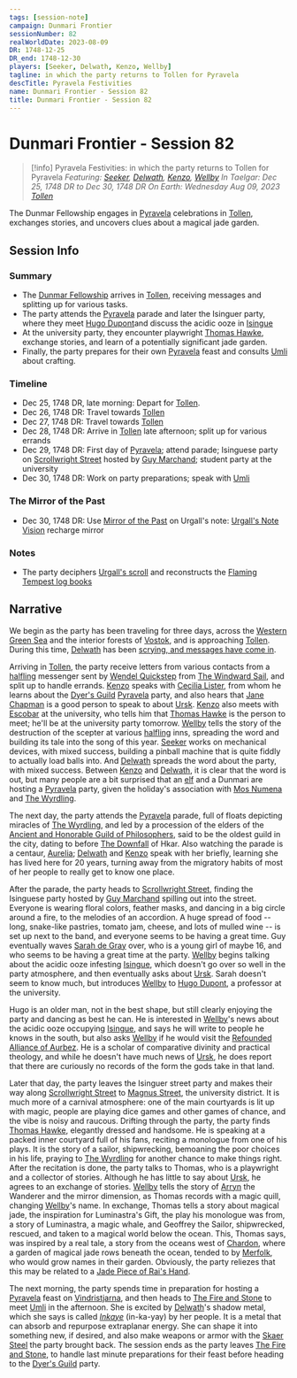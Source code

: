 ```yaml
---
tags: [session-note]
campaign: Dunmari Frontier
sessionNumber: 82
realWorldDate: 2023-08-09
DR: 1748-12-25
DR_end: 1748-12-30
players: [Seeker, Delwath, Kenzo, Wellby]
tagline: in which the party returns to Tollen for Pyravela
descTitle: Pyravela Festivities
name: Dunmari Frontier - Session 82
title: Dunmari Frontier - Session 82
---
```

# Dunmari Frontier - Session 82

>[!info] Pyravela Festivities: in which the party returns to Tollen for Pyravela
> *Featuring: [Seeker](<../../../people/pcs/dunmar-fellowship/seeker.md>), [Delwath](<../../../people/pcs/dunmar-fellowship/delwath.md>), [Kenzo](<../../../people/pcs/dunmar-fellowship/kenzo.md>), [Wellby](<../../../people/pcs/dunmar-fellowship/wellby.md>)*
> *In Taelgar: Dec 25, 1748 DR to Dec 30, 1748 DR*
> *On Earth: Wednesday Aug 09, 2023*
> *[Tollen](<../../../gazetteer/western-green-sea/tollen/tollen.md>)*

The Dunmar Fellowship engages in [Pyravela](<../../../time/holidays-and-festivals/pyravela.md>) celebrations in [Tollen](<../../../gazetteer/western-green-sea/tollen/tollen.md>), exchanges stories, and uncovers clues about a magical jade garden.

## Session Info
### Summary
- The [Dunmar Fellowship](<../../../people/pcs/dunmar-fellowship/dunmar-fellowship.md>) arrives in [Tollen](<../../../gazetteer/western-green-sea/tollen/tollen.md>), receiving messages and splitting up for various tasks.
- The party attends the [Pyravela](<../../../time/holidays-and-festivals/pyravela.md>) parade and later the Isinguer party, where they meet [Hugo Dupont](<../../../people/tollenders/hugo-dupont.md>)and discuss the acidic ooze in [Isingue](<../../../gazetteer/istaros-watershed/isingue.md>)
- At the university party, they encounter playwright [Thomas Hawke](<../../../people/tollenders/thomas-hawke.md>), exchange stories, and learn of a potentially significant jade garden.
- Finally, the party prepares for their own [Pyravela](<../../../time/holidays-and-festivals/pyravela.md>) feast and consults [Umli](<../../../people/other-nonhumans/umli.md>) about crafting.

### Timeline
- Dec 25, 1748 DR, late morning: Depart for [Tollen](<../../../gazetteer/western-green-sea/tollen/tollen.md>).
- Dec 26, 1748 DR: Travel towards [Tollen](<../../../gazetteer/western-green-sea/tollen/tollen.md>)
- Dec 27, 1748 DR: Travel towards [Tollen](<../../../gazetteer/western-green-sea/tollen/tollen.md>)
- Dec 28, 1748 DR: Arrive in [Tollen](<../../../gazetteer/western-green-sea/tollen/tollen.md>) late afternoon; split up for various errands
- Dec 29, 1748 DR: First day of [Pyravela](<../../../time/holidays-and-festivals/pyravela.md>); attend parade; Isinguese party on [Scrollwright Street](<../../../gazetteer/western-green-sea/tollen/scrollwright-street.md>) hosted by [Guy Marchand](<../../../people/tollenders/guy-marchand.md>); student party at the university
- Dec 30, 1748 DR: Work on party preparations; speak with [Umli](<../../../people/other-nonhumans/umli.md>) 

### The Mirror of the Past
- Dec 30, 1748 DR: Use [Mirror of the Past](<../treasure/notable-items/mirror-of-the-past.md>) on Urgall's note: [Urgall's Note Vision](<../mirror-visions/urgall-s-note-vision.md>) recharge mirror

### Notes
- The party deciphers [Urgall's scroll](<../treasure/notable-items/urgall-s-scroll.md>) and reconstructs the [Flaming Tempest log books](<../treasure/notable-items/flaming-tempest-log-books.md>)
## Narrative
We begin as the party has been traveling for three days, across the [Western Green Sea](<../../../gazetteer/western-green-sea/western-green-sea.md>) and the interior forests of [Vostok](<../../../gazetteer/western-green-sea/vostok/vostok.md>), and is approaching [Tollen](<../../../gazetteer/western-green-sea/tollen/tollen.md>). During this time, [Delwath](<../../../people/pcs/dunmar-fellowship/delwath.md>) has been [scrying, and messages have come in](<../scrying-and-spying/scrying-late-dec-1748.md>).

Arriving in [Tollen](<../../../gazetteer/western-green-sea/tollen/tollen.md>), the party receive letters from various contacts from a [halfling](<../../../species/children-of-the-embodied-gods/halflings/halflings.md>) messenger sent by [Wendel Quickstep](<../../../people/halflings/wendel-quickstep.md>) from [The Windward Sail](<../../../gazetteer/western-green-sea/tollen/the-windward-sail.md>), and split up to handle errands. [Kenzo](<../../../people/pcs/dunmar-fellowship/kenzo.md>) speaks with [Cecilia Lister](<../../../people/tollenders/cecilia-lister.md>), from whom he learns about the [Dyer's Guild](<../../../groups/tollen-guilds/dyer-s-guild.md>) [Pyravela](<../../../time/holidays-and-festivals/pyravela.md>) party, and also hears that [Jane Chapman](<../../../people/tollenders/jane-chapman.md>) is a good person to speak to about [Ursk](<../../../gazetteer/northern-green-sea/ursk.md>). [Kenzo](<../../../people/pcs/dunmar-fellowship/kenzo.md>) also meets with [Escobar](<../../../people/tollenders/escobar-garavito.md>) at the university, who tells him that [Thomas Hawke](<../../../people/tollenders/thomas-hawke.md>) is the person to meet; he'll be at the university party tomorrow. [Wellby](<../../../people/pcs/dunmar-fellowship/wellby.md>) tells the story of the destruction of the scepter at various [halfling](<../../../species/children-of-the-embodied-gods/halflings/halflings.md>) inns, spreading the word and building its tale into the song of this year. [Seeker](<../../../people/pcs/dunmar-fellowship/seeker.md>) works on mechanical devices, with mixed success, building a pinball machine that is quite fiddly to actually load balls into. And [Delwath](<../../../people/pcs/dunmar-fellowship/delwath.md>) spreads the word about the party, with mixed success. Between [Kenzo](<../../../people/pcs/dunmar-fellowship/kenzo.md>) and [Delwath](<../../../people/pcs/dunmar-fellowship/delwath.md>), it is clear that the word is out, but many people are a bit surprised that an [elf](<../../../species/children-of-the-embodied-gods/elves/elves.md>) and a Dunmari are hosting a [Pyravela](<../../../time/holidays-and-festivals/pyravela.md>) party, given the holiday's association with [Mos Numena](<../../../cosmology/religions/mos-numena/mos-numena.md>) and [The Wyrdling](<../../../cosmology/gods/incorporeal-gods/mos-numena-pantheon/the-wyrdling.md>).

The next day, the party attends the [Pyravela](<../../../time/holidays-and-festivals/pyravela.md>) parade, full of floats depicting miracles of [The Wyrdling](<../../../cosmology/gods/incorporeal-gods/mos-numena-pantheon/the-wyrdling.md>), and led by a procession of the elders of the [Ancient and Honorable Guild of Philosophers](<../../../groups/tollen-guilds/ancient-and-honorable-guild-of-philosophers.md>), said to be the oldest guild in the city, dating to before [The Downfall](<../../../events/ancient/the-downfall.md>) of Hkar. Also watching the parade is a centaur, [Aurelia](<../../../people/other-nonhumans/aurelia.md>); [Delwath](<../../../people/pcs/dunmar-fellowship/delwath.md>) and [Kenzo](<../../../people/pcs/dunmar-fellowship/kenzo.md>) speak with her briefly, learning she has lived here for 20 years, turning away from the migratory habits of most of her people to really get to know one place. 

After the parade, the party heads to [Scrollwright Street](<../../../gazetteer/western-green-sea/tollen/scrollwright-street.md>), finding the Isinguese party hosted by [Guy Marchand](<../../../people/tollenders/guy-marchand.md>) spilling out into the street. Everyone is wearing floral colors, feather masks, and dancing in a big circle around a fire, to the melodies of an accordion. A huge spread of food -- long, snake-like pastries, tomato jam,  cheese, and lots of mulled wine -- is set up next to the band, and everyone seems to be having a great time. Guy eventually waves [Sarah de Gray](<../../../people/tollenders/sarah-de-gray.md>) over, who is a young girl of maybe 16, and who seems to be having a great time at the party. [Wellby](<../../../people/pcs/dunmar-fellowship/wellby.md>) begins talking about the acidic ooze infesting [Isingue](<../../../gazetteer/istaros-watershed/isingue.md>), which doesn't go over so well in the party atmosphere, and then eventually asks about [Ursk](<../../../gazetteer/northern-green-sea/ursk.md>). Sarah doesn't seem to know much, but introduces [Wellby](<../../../people/pcs/dunmar-fellowship/wellby.md>) to [Hugo Dupont](<../../../people/tollenders/hugo-dupont.md>), a professor at the university.

Hugo is an older man, not in the best shape, but still clearly enjoying the party and dancing as best he can. He is interested in [Wellby](<../../../people/pcs/dunmar-fellowship/wellby.md>)'s news about the acidic ooze occupying [Isingue](<../../../gazetteer/istaros-watershed/isingue.md>), and says he will write to people he knows in the south, but also asks [Wellby](<../../../people/pcs/dunmar-fellowship/wellby.md>) if he would visit the [Refounded Alliance of Aurbez](<../../../gazetteer/greater-sembara/refounded-alliance-of-aurbez/refounded-alliance-of-aurbez.md>). He is a scholar of comparative divinity and practical theology, and while he doesn't have much news of [Ursk](<../../../gazetteer/northern-green-sea/ursk.md>), he does report that there are curiously no records of the form the gods take in that land. 

Later that day, the party leaves the Isinguer street party and makes their way along [Scrollwright Street](<../../../gazetteer/western-green-sea/tollen/scrollwright-street.md>) to [Magnus Street](<../../../gazetteer/western-green-sea/tollen/magnus-street.md>), the university district. It is much more of a carnival atmosphere: one of the main courtyards is lit up with magic, people are playing dice games and other games of chance, and the vibe is noisy and raucous. Drifting through the party, the party finds [Thomas Hawke](<../../../people/tollenders/thomas-hawke.md>), elegantly dressed and handsome. He is speaking at a packed inner courtyard full of his fans, reciting a monologue from one of his plays. It is the story of a sailor, shipwrecking, bemoaning the poor choices in his life, praying to [The Wyrdling](<../../../cosmology/gods/incorporeal-gods/mos-numena-pantheon/the-wyrdling.md>) for another chance to make things right. After the recitation is done, the party talks to Thomas, who is a playwright and a collector of stories. Although he has little to say about [Ursk](<../../../gazetteer/northern-green-sea/ursk.md>), he agrees to an exchange of stories. [Wellby](<../../../people/pcs/dunmar-fellowship/wellby.md>) tells the story of [Arryn](<../../../people/other-humans/arryn.md>) the Wanderer and the mirror dimension, as Thomas records with a magic quill, changing [Wellby](<../../../people/pcs/dunmar-fellowship/wellby.md>)'s name. In exchange, Thomas tells a story about magical jade, the inspiration for Luminastra's Gift, the play his monologue was from, a story of Luminastra, a magic whale, and Geoffrey the Sailor, shipwrecked, rescued, and taken to a magical world below the ocean. This, Thomas says, was inspired by a real tale, a story from the oceans west of [Chardon](<../../../gazetteer/west-coast/chardonian-empire/chardon/chardon.md>), where a garden of magical jade rows beneath the ocean, tended to by [Merfolk](<../../../species/unusual-species/merfolk.md>), who would grow names in their garden. Obviously, the party reliezes that this may be related to a [Jade Piece of Rai's Hand](<../treasure/notable-items/jade-piece-of-rai-s-hand.md>).  

The next morning, the party spends time in preparation for hosting a [Pyravela](<../../../time/holidays-and-festivals/pyravela.md>) feast on [Vindristjarna](<../../../things/ships/vindristjarna.md>), and then heads to [The Fire and Stone](<../../../gazetteer/western-green-sea/tollen/the-fire-and-stone.md>) to meet [Umli](<../../../people/other-nonhumans/umli.md>) in the afternoon. She is excited by [Delwath](<../../../people/pcs/dunmar-fellowship/delwath.md>)'s shadow metal, which she says is called *[Inkaye](<../../../things/materials/inkaye.md>)* (in-ka-yay) by her people. It is a metal that can absorb and repurpose extraplanar energy. She can shape it into something new, if desired, and also make weapons or armor with the [Skaer Steel](<../../../things/materials/skaer-steel.md>) the party brought back. The session ends as the party leaves [The Fire and Stone](<../../../gazetteer/western-green-sea/tollen/the-fire-and-stone.md>), to handle last minute preparations for their feast before heading to the [Dyer's Guild](<../../../groups/tollen-guilds/dyer-s-guild.md>) party.  
